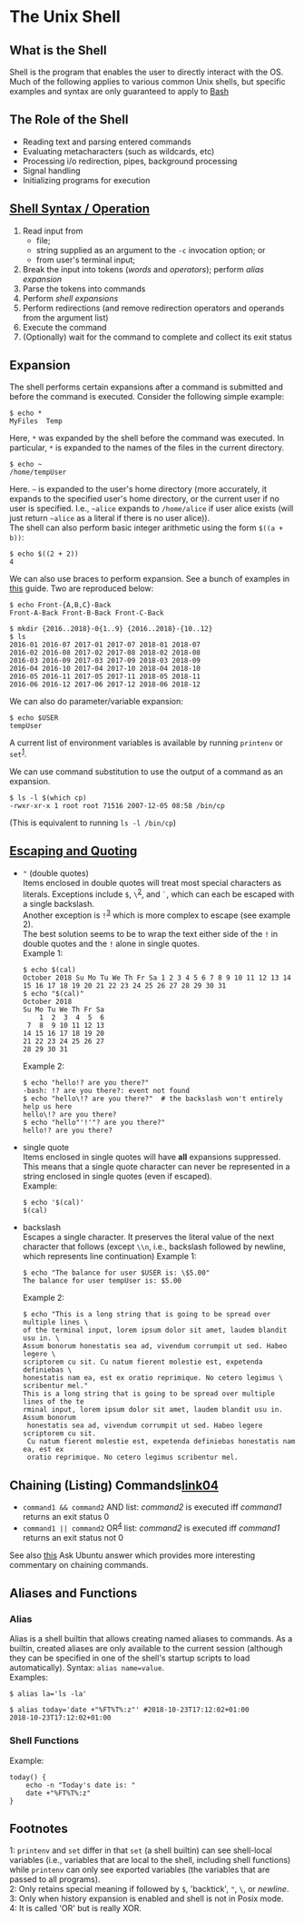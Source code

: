 The Unix Shell
==============

What is the Shell
-----------------
Shell is the program that enables the user to directly interact with the OS. 
Much of the following applies to various common Unix shells, but specific 
examples and syntax are only guaranteed to apply to [Bash][link01]


The Role of the Shell
---------------------
- Reading text and parsing entered commands
- Evaluating metacharacters (such as wildcards, etc)
- Processing i/o redirection, pipes, background processing
- Signal handling
- Initializing programs for execution


[Shell Syntax / Operation][link02]
----------------------------------
1. Read input from
   - file;
   - string supplied as an argument to the `-c` invocation option; or
   - from user's terminal input;
2. Break the input into tokens (*words* and *operators*); perform *alias expansion*
3. Parse the tokens into commands
4. Perform *shell expansions*
5. Perform redirections (and remove redirection operators and operands from the argument list)
6. Execute the command
7. (Optionally) wait for the command to complete and collect its exit status


Expansion
---------
The shell performs certain expansions after a command is submitted and before 
the command is executed. Consider the following simple example:
```console
$ echo *
MyFiles  Temp
```
Here, `*` was expanded by the shell before the command was executed. In 
particular, `*` is expanded to the names of the files in the current directory.

```console
$ echo ~
/home/tempUser
```
Here. `~` is expanded to the user's home directory (more accurately, it expands 
to the specified user's home directory, or the current user if no user is 
specified. I.e., `~alice` expands to `/home/alice` if user alice exists (will 
just return `~alice` as a literal if there is no user alice)).  
The shell can also perform basic integer arithmetic using the form `$((a + b))`:
```console
$ echo $((2 + 2))
4
```

We can also use braces to perform expansion. See a bunch of examples in 
[this](http://linuxcommand.org/lc3_lts0080.php) guide. Two are reproduced below:
```console
$ echo Front-{A,B,C}-Back
Front-A-Back Front-B-Back Front-C-Back
```

```console
$ mkdir {2016..2018}-0{1..9} {2016..2018}-{10..12}
$ ls
2016-01 2016-07 2017-01 2017-07 2018-01 2018-07
2016-02 2016-08 2017-02 2017-08 2018-02 2018-08
2016-03 2016-09 2017-03 2017-09 2018-03 2018-09
2016-04 2016-10 2017-04 2017-10 2018-04 2018-10
2016-05 2016-11 2017-05 2017-11 2018-05 2018-11
2016-06 2016-12 2017-06 2017-12 2018-06 2018-12
```

We can also do parameter/variable expansion:
```console
$ echo $USER
tempUser
```
A current list of environment variables is available by running `printenv` or 
`set`<sup>[1](#footnote01)</sup>.

We can use command substitution to use the output of a command as an expansion.
```console
$ ls -l $(which cp)
-rwxr-xr-x 1 root root 71516 2007-12-05 08:58 /bin/cp
```
(This is equivalent to running `ls -l /bin/cp`)

[Escaping and Quoting][link03]
------------------------------
- `"` (double quotes)  
  Items enclosed in double quotes will treat most special characters as 
  literals.
  Exceptions include `$`, `\`<sup>[2](#footnote02)</sup>, and `` ` ``, which 
  can each be escaped with a single backslash.  
  Another exception is `!`<sup>[3](#footnote03)</sup> which is more complex to 
  escape (see example 2).  
  The best solution seems to be to wrap the text either side of the `!` in 
  double quotes and the `!` alone in single quotes.  
  Example 1:  
  ```console
  $ echo $(cal)
  October 2018 Su Mo Tu We Th Fr Sa 1 2 3 4 5 6 7 8 9 10 11 12 13 14 15 16 17 18 19 20 21 22 23 24 25 26 27 28 29 30 31
  $ echo "$(cal)"
  October 2018
  Su Mo Tu We Th Fr Sa
      1  2  3  4  5  6
   7  8  9 10 11 12 13
  14 15 16 17 18 19 20
  21 22 23 24 25 26 27
  28 29 30 31
  ```
  Example 2:  
  ```console
  $ echo "hello!? are you there?"
  -bash: !? are you there?: event not found
  $ echo "hello\!? are you there?"  # the backslash won't entirely help us here
  hello\!? are you there?
  $ echo "hello"'!'"? are you there?"
  hello!? are you there?
  ```

- single quote  
  Items enclosed in single quotes will have **all** expansions suppressed. This
  means that a single quote character can never be represented in a string 
  enclosed in single quotes (even if escaped).  
  Example:  
  ```console
  $ echo '$(cal)'
  $(cal)
  ```

- backslash  
  Escapes a single character. It preserves the literal value of the next 
  character that follows (except `\\n`, i.e., backslash followed by newline, 
  which represents line continuation)
  Example 1:  
  ```console
  $ echo "The balance for user $USER is: \$5.00"
  The balance for user tempUser is: $5.00
  ```
  Example 2:
  ```console
  $ echo "This is a long string that is going to be spread over multiple lines \
  of the terminal input, lorem ipsum dolor sit amet, laudem blandit usu in. \
  Assum bonorum honestatis sea ad, vivendum corrumpit ut sed. Habeo legere \
  scriptorem cu sit. Cu natum fierent molestie est, expetenda definiebas \
  honestatis nam ea, est ex oratio reprimique. No cetero legimus \
  scribentur mel."
  This is a long string that is going to be spread over multiple lines of the te
  rminal input, lorem ipsum dolor sit amet, laudem blandit usu in. Assum bonorum
   honestatis sea ad, vivendum corrumpit ut sed. Habeo legere scriptorem cu sit.
   Cu natum fierent molestie est, expetenda definiebas honestatis nam ea, est ex
   oratio reprimique. No cetero legimus scribentur mel.
  ```


Chaining (Listing) Commands[link04]
-----------------------------------
- `command1 && command2` AND list: *command2* is executed iff *command1* 
  returns an exit status 0
- `command1 || command2` OR<sup>[4](#footnote04)</sup> list: *command2* is 
  executed iff *command1* returns an exit status not 0

See also [this](https://askubuntu.com/a/817969) Ask Ubuntu answer which provides 
more interesting commentary on chaining commands.


Aliases and Functions
---------------------
### Alias ###
Alias is a shell builtin that allows creating named aliases to commands. As a 
builtin, created aliases are only available to the current session (although 
they can be specified in one of the shell's startup scripts to load 
automatically).
Syntax: `alias name=value`.  
Examples:  
```console
$ alias la='ls -la'
```

```console
$ alias today='date +"%FT%T%:z"' #2018-10-23T17:12:02+01:00
2018-10-23T17:12:02+01:00
```

### Shell Functions ###
Example:
```console
today() {
    echo -n "Today's date is: "
    date +"%FT%T%:z"
}
```


Footnotes
---------
<a name="footnote01">1</a>: `printenv` and `set` differ in that `set` (a shell 
  builtin) can see shell-local variables (i.e., variables that are local to the 
  shell, including shell functions) while `printenv` can only see exported 
  variables (the variables that are passed to all programs).  
<a name="footnote02">2</a>: Only retains special meaning if followed by `$`, 
  'backtick', `"`, `\`, or *newline*.  
<a name="footnote03">3</a>: Only when history expansion is enabled and shell is 
  not in Posix mode.  
<a name="footnote04">4</a>: It is called 'OR' but is really XOR.  





[link01]: https://www.gnu.org/software/bash/manual/bash.html#SEC_Contents
[link02]: https://www.gnu.org/software/bash/manual/bash.html#Shell-Operation
[link03]: https://www.gnu.org/software/bash/manual/bash.html#Quoting
[link04]: https://www.gnu.org/software/bash/manual/bash.html#Lists
